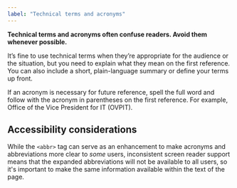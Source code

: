 ```yaml
---
label: "Technical terms and acronyms"
---
```

**Technical terms and acronyms often confuse readers. Avoid them whenever possible.**

It’s fine to use technical terms when they’re appropriate for the audience or the situation, but you need to explain what they mean on the first reference. You can also include a short, plain-language summary or define your terms up front.

If an acronym is necessary for future reference, spell the full word and follow with the acronym in parentheses on the first reference. For example, Office of the Vice President for IT (OVPIT).

## Accessibility considerations

While the `<abbr>` tag can serve as an enhancement to make acronyms and abbreviations more clear to *some* users, inconsistent screen reader support means that the expanded abbreviations will not be available to all users, so it's important to make the same information available within the text of the page.
